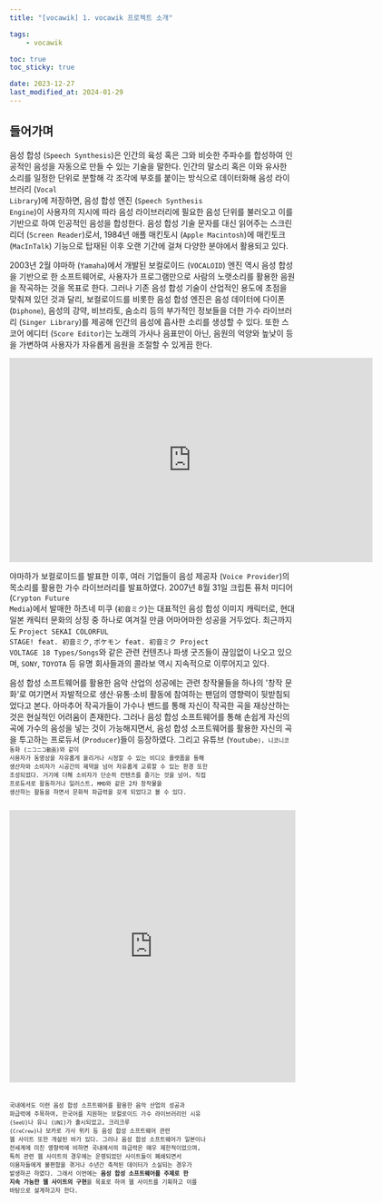 ```yaml
---
title: "[vocawik] 1. vocawik 프로젝트 소개"

tags:
    - vocawik

toc: true
toc_sticky: true

date: 2023-12-27
last_modified_at: 2024-01-29
---
```


## 들어가며

음성 합성 (<code>Speech Synthesis</code>)은 인간의 육성 혹은 그와 비슷한 주파수를 합성하여 인공적인 음성을 자동으로 만들 수 있는 기술을 말한다. 인간의 말소리 혹은 이와 유사한 소리를 일정한 단위로 분할해 각 조각에 부호를 붙이는 방식으로 데이터화해 음성 라이브러리 (<code>Vocal Library</code>)에 저장하면, 음성 합성 엔진 (<code>Speech Synthesis Engine</code>)이 사용자의 지시에 따라 음성 라이브러리에 필요한 음성 단위를 불러오고 이를 기반으로 하여 인공적인 음성을 합성한다. 음성 합성 기술 문자를 대신 읽어주는 스크린 리더 (<code>Screen Reader</code>)로서, 1984년 애플 매킨토시 (<code>Apple Macintosh</code>)에 매킨토크 (<code>MacInTalk</code>) 기능으로 탑재된 이후 오랜 기간에 걸쳐 다양한 분야에서 활용되고 있다.<br>

2003년 2월 야마하 (<code>Yamaha</code>)에서 개발된 보컬로이드 (<code>VOCALOID</code>) 엔진 역시 음성 합성을 기반으로 한 소프트웨어로, 사용자가 프로그램만으로 사람의 노랫소리를 활용한 음원을 작곡하는 것을 목표로 한다. 그러나 기존 음성 합성 기술이 산업적인 용도에 초점을 맞춰져 있던 것과 달리, 보컬로이드를 비롯한 음성 합성 엔진은 음성 데이터에 다이폰 (<code>Diphone</code>), 음성의 강약, 비브라토, 숨소리 등의 부가적인 정보들을 더한 가수 라이브러리 (<code>Singer Library</code>)를 제공해 인간의 음성에 흡사한 소리를 생성할 수 있다. 또한 스코어 에디터 (<code>Score Editor</code>)는 노래의 가사나 음표만이 아닌, 음원의 억양와 높낮이 등을 가변하여 사용자가 자유롭게 음원을 조절할 수 있게끔 한다.<br>

<iframe frameborder="0" allowfullscreen allow="accelerometer; autoplay; clipboard-write; encrypted-media; gyroscope; picture-in-picture; web-share" width="640" height="360" src="https://www.youtube.com/embed/dv_pMzr5Roo"></iframe><br>

야마하가 보컬로이드를 발표한 이후, 여러 기업들이 음성 제공자 (<code>Voice Provider</code>)의 목소리를 활용한 가수 라이브러리를 발표하였다. 2007년 8월 31일 크립톤 퓨처 미디어 (<code>Crypton Future Media</code>)에서 발매한 하츠네 미쿠 (<code>初音ミク</code>)는 대표적인 음성 합성 이미지 캐릭터로, 현대 일본 캐릭터 문화의 상징 중 하나로 여겨질 만큼 어마어마한 성공을 거두었다. 최근까지도 <code>Project SEKAI COLORFUL STAGE! feat. 初音ミク</code>, <code>ポケモン feat. 初音ミク Project VOLTAGE 18 Types/Songs</code>와 같은 관련 컨텐츠나 파생 굿즈들이 끊임없이 나오고 있으며, <code>SONY</code>, <code>TOYOTA</code> 등 유명 회사들과의 콜라보 역시 지속적으로 이루어지고 있다.

음성 합성 소프트웨어를 활용한 음악 산업의 성공에는 관련 창작물들을 하나의 '창작 문화'로 여기면서 자발적으로 생산·유통·소비 활동에 참여하는 팬덤의 영향력이 뒷받침되었다고 본다. 아마추어 작곡가들이 가수나 밴드를 통해 자신이 작곡한 곡을 재상산하는 것은 현실적인 어려움이 존재한다. 그러나 음성 합성 소프트웨어를 통해 손쉽게 자신의 곡에 가수의 음성을 넣는 것이 가능해지면서, 음성 합성 소프트웨어를 활용한 자신의 곡을 투고하는 프로듀서 (<code>Producer</code>)들이 등장하였다. 그리고 유튜브 (<code>Youtube<code/>), 니코니코 동화 (<code>ニコニコ動画</code>)와 같이 사용자가 동영상을 자유롭게 올리거나 시청할 수 있는 비디오 플랫폼을 통해 생산자와 소비자가 시공간의 제약을 넘어 자유롭게 교류할 수 있는 환경 또한 조성되었다. 거기에 더해 소비자가 단순히 컨텐츠를 즐기는 것을 넘어, 직접 프로듀서로 활동하거나 일러스트, <code>MMD</code>와 같은 2차 창작물을 생산하는 활동을 하면서 문화적 파급력을 갖게 되었다고 볼 수 있다.<br>

<iframe frameborder="0" allowfullscreen allow="accelerometer; autoplay; clipboard-write; encrypted-media; gyroscope; picture-in-picture; web-share" width="100%" height="480" src="https://piapro.net/miku10th/"></iframe><br>

국내에서도 이런 음성 합성 소프트웨어를 활용한 음악 산업의 성공과 파급력에 주목하여, 한국어를 지원하는 보컬로이드 가수 라이브러리인 시유 (<code>SeeU</code>)나 유니 (<code>UNI</code>)가 출시되었고, 크리크루 (<code>CreCrew</code>)나 보카로 가사 위키 등 음성 합성 소프트웨어 관련 웹 사이트 또한 개설된 바가 있다. 그러나 음성 합성 소프트웨어가 일본이나 전세계에 미친 영향력에 비하면 국내에서의 파급력은 매우 제한적이었으며, 특히 관련 웹 사이트의 경우에는 운영되었던 사이트들이 폐쇄되면서 이용자들에게 불편함을 겪거나 수년간 축적된 데이터가 소실되는 경우가 발생하곤 하였다. 그래서 이번에는 <b>음성 합성 소프트웨어를 주제로 한 지속 가능한 웹 사이트의 구현</b>을 목표로 하여 웹 사이트를 기획하고 이를 바탕으로 설계하고자 한다.